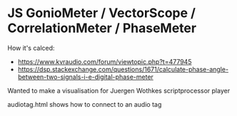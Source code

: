 # JS GonioMeter / VectorScope / CorrelationMeter / PhaseMeter

How it's calced:
- https://www.kvraudio.com/forum/viewtopic.php?t=477945
- https://dsp.stackexchange.com/questions/1671/calculate-phase-angle-between-two-signals-i-e-digital-phase-meter

Wanted to make a visualisation for Juergen Wothkes scriptprocessor player

audiotag.html shows how to connect to an audio tag
